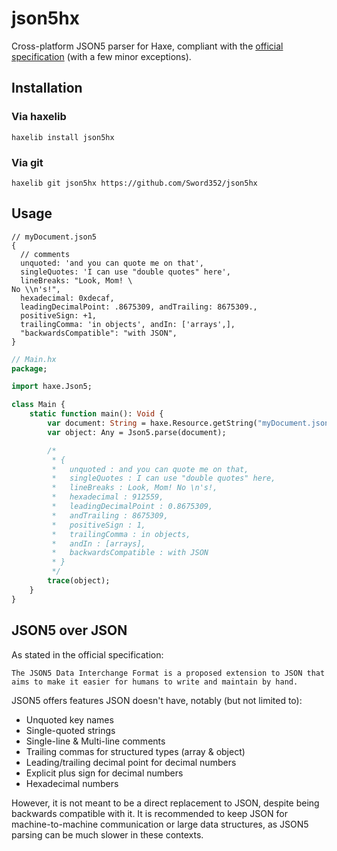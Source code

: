 # json5hx

Cross-platform JSON5 parser for Haxe, compliant with the [official specification](https://spec.json5.org/) (with a few minor exceptions).

## Installation
### Via haxelib
`haxelib install json5hx`
### Via git
`haxelib git json5hx https://github.com/Sword352/json5hx`

## Usage
```json5
// myDocument.json5
{
  // comments
  unquoted: 'and you can quote me on that',
  singleQuotes: 'I can use "double quotes" here',
  lineBreaks: "Look, Mom! \
No \\n's!",
  hexadecimal: 0xdecaf,
  leadingDecimalPoint: .8675309, andTrailing: 8675309.,
  positiveSign: +1,
  trailingComma: 'in objects', andIn: ['arrays',],
  "backwardsCompatible": "with JSON",
}
```
```haxe
// Main.hx
package;

import haxe.Json5;

class Main {
    static function main(): Void {
        var document: String = haxe.Resource.getString("myDocument.json5");
        var object: Any = Json5.parse(document);

        /*
         * {
         *   unquoted : and you can quote me on that,
         *   singleQuotes : I can use "double quotes" here,
         *   lineBreaks : Look, Mom! No \n's!,
         *   hexadecimal : 912559,
         *   leadingDecimalPoint : 0.8675309,
         *   andTrailing : 8675309,
         *   positiveSign : 1,
         *   trailingComma : in objects,
         *   andIn : [arrays],
         *   backwardsCompatible : with JSON
         * }
         */
        trace(object);
    }
}
```

## JSON5 over JSON
As stated in the official specification:
```
The JSON5 Data Interchange Format is a proposed extension to JSON that aims to make it easier for humans to write and maintain by hand.
```
JSON5 offers features JSON doesn't have, notably (but not limited to):
- Unquoted key names
- Single-quoted strings
- Single-line & Multi-line comments
- Trailing commas for structured types (array & object)
- Leading/trailing decimal point for decimal numbers
- Explicit plus sign for decimal numbers
- Hexadecimal numbers

However, it is not meant to be a direct replacement to JSON, despite being backwards compatible with it.
It is recommended to keep JSON for machine-to-machine communication or large data structures, as JSON5 parsing can be much slower in these contexts.
